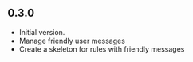 ## 0.3.0

-   Initial version.
-   Manage friendly user messages
-   Create a skeleton for rules with friendly messages
